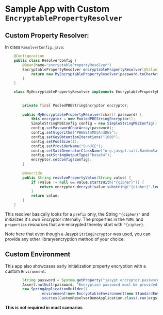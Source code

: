 # Sample App with Custom `EncryptablePropertyResolver`

## Custom Property Resolver:

In class `ResolverConfig.java`:

```java
    @Configuration
    public class ResolverConfig {
        @Bean(name="encryptablePropertyResolver")
        EncryptablePropertyResolver encryptablePropertyResolver(@Value("${jasypt.encryptor.password}") String password) {
            return new MyEncryptablePropertyResolver(password.toCharArray());
        }
    }

```
```java
    class MyEncryptablePropertyResolver implements EncryptablePropertyResolver {
    
    
        private final PooledPBEStringEncryptor encryptor;
    
        public MyEncryptablePropertyResolver(char[] password) {
            this.encryptor = new PooledPBEStringEncryptor();
            SimpleStringPBEConfig config = new SimpleStringPBEConfig();
            config.setPasswordCharArray(password);
            config.setAlgorithm("PBEWithMD5AndDES");
            config.setKeyObtentionIterations("1000");
            config.setPoolSize(1);
            config.setProviderName("SunJCE");
            config.setSaltGeneratorClassName("org.jasypt.salt.RandomSaltGenerator");
            config.setStringOutputType("base64");
            encryptor.setConfig(config);
        }
    
        @Override
        public String resolvePropertyValue(String value) {
            if (value != null && value.startsWith("{cipher}")) {
                return encryptor.decrypt(value.substring("{cipher}".length()));
            }
            return value;
        }
    }

```
This resolver basically looks for a `prefix` only, the String `"{cipher}"` and initializes it's own Encryptor internally.
The properties in the `YAML` and `properties` resources that are encrypted thereby start with `"{cipher}`.

Note here that even though a Jasypt `StringEncryptor` was used, you can provide any other library/encryption method of your choice.

## Custom Environment

This app also showcases early initialization property encryption with a custom `Environment`:

```java
        String password = System.getProperty("jasypt.encryptor.password");
        Assert.notNull(password, "Encryption password must be provided!");
        new SpringApplicationBuilder()
                .environment(new EncryptableEnvironment(new StandardEnvironment(), new MyEncryptablePropertyResolver(password.toCharArray())))
                .sources(CustomResolverDemoApplication.class).run(args);
```

**This is not required in most scenarios**